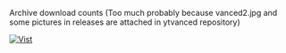 Archive download counts (Too much probably because vanced2.jpg and some pictures in releases are attached in ytvanced repository)

[![Vist](https://img.shields.io/github/downloads/cuynu/archive/total?logo=github)](https://github.com/cuynu/archive/releases)

